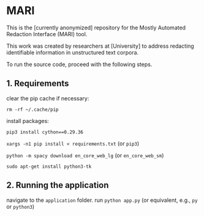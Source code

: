 # MARI

This is the \[currently anonymized\] repository for the Mostly Automated Redaction Interface (MARI) tool.

This work was created by researchers at \[University\] to address redacting identifiable information in unstructured text corpora.

To run the source code, proceed with the following steps.

## 1. Requirements
clear the pip cache if necessary:

`rm -rf ~/.cache/pip`

install packages:

`pip3 install cython==0.29.36`

`xargs -n1 pip install < requirements.txt` (or `pip3`)

`python -m spacy download en_core_web_lg` (or `en_core_web_sm`)

`sudo apt-get install python3-tk`

## 2. Running the application
navigate to the `application` folder. run
`python app.py` (or equivalent, e.g., `py` or `python3`)
